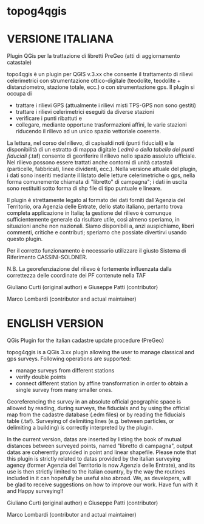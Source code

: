 topog4qgis
==========
VERSIONE ITALIANA
=================
Plugin QGis per la trattazione di libretti PreGeo (atti di aggiornamento catastale)

topo4qgis è un plugin per QGIS v.3.xx che consente il trattamento di rilievi celerimetrici con strumentazione ottico-digitale (teodolite, teodolite + distanziometro, stazione totale, ecc.) o con strumentazione gps.
Il plugin si occupa di
- trattare i rilievi GPS (attualmente i rilievi misti TPS-GPS non sono gestiti)
- trattare i rilievi celerimetrici eseguiti da diverse stazioni
- verificare i punti ribattuti e
- collegare, mediante opportune trasformazioni affini, le varie stazioni riducendo il rilievo ad un unico spazio vettoriale coerente.

La lettura, nel corso del rilievo, di capisaldi noti (punti fiduciali) e la disponibilità di un estratto di mappa digitale (*.edm) o della tabella dei punti fiduciali (*.taf) consente di georiferire il rilievo nello spazio assoluto ufficiale.
Nel rilievo possono essere trattati anche contorni di unità catastali (particelle, fabbricati, linee dividenti, ecc.).
Nella versione attuale del plugin, i dati sono inseriti mediante il listato delle letture celerimetriche o gps, nella forma comunemente chiamata di "libretto" di campagna"; i dati in uscita sono restituiti sotto forma di shp file di tipo puntuale e lineare.

Il plugin è strettamente legato al formato dei dati forniti dall'Agenzia del Territorio, ora Agenzia delle Entrate, dello stato italiano, pertanto trova completa applicazione in Italia;
la gestione del rilievo è comunque sufficientemente generale da risultare utile, così almeno speriamo, in situazioni anche non nazionali.
Siamo disponibili a, anzi auspichiamo, liberi commenti, critiche e contributi; speriamo che possiate divertirvi usando questo plugin.

Per il corretto funzionamento è necessario utilizzare il giusto Sistema di Riferimento CASSINI-SOLDNER.

N.B. La georefenziazione del rilievo è fortemente influenzata dalla correttezza delle coordinate dei PF contenute nella TAF

Giuliano Curti (original author) e Giuseppe Patti (contributor)

Marco Lombardi (contributor and actual maintainer)

ENGLISH VERSION
===============
QGis Plugin for the italian cadastre update procedure (PreGeo)

topog4qgis is a QGis 3.xx plugin allowing the user to manage classical and gps surveys.
Following operations are supported:
- manage surveys from different stations
- verify double points
- connect different station by affine transformation in order to obtain a single survey from many smaller ones.

Georeferencing the survey in an absolute official geographic space is allowed by reading, during surveys, the fiducials and by using the official map from the cadastre database (.edm files) or by reading the fiducials table (.taf).
Surveying of delimiting lines (e.g. between particles, or delimiting a building) is correctly interpreted by the plugin.

In the current version, datas are inserted by listing the book of mutual distances between surveyed points, named "libretto di campagna", output datas are coherently provided in point and linear shapefile.
Please note that this plugin is strictly related to datas provided by the italian surveying agency (former Agenzia del Territorio is now Agenzia delle Entrate), and its use is then strictly limited to the italian country, by the way the routines included in it can hopefully be useful also abroad.
We, as developers, will be glad to receive suggestions on how to improve our work. Have fun with it and Happy surveying!!

Giuliano Curti (original author) e Giuseppe Patti (contributor)

Marco Lombardi (contributor and actual maintainer)